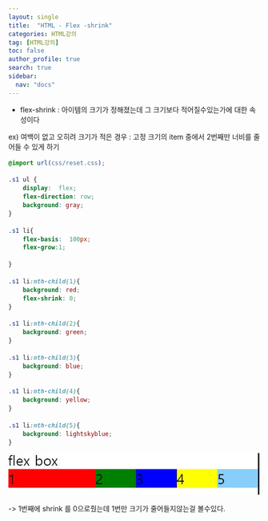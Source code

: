```yaml
---
layout: single
title:  "HTML - Flex -shrink"
categories: HTML강의
tag: [HTML강의]
toc: false
author_profile: true
search: true
sidebar:
  nav: "docs"
---
```



- flex-shrink :
아이템의 크기가 정해졌는데 그 크기보다 적어질수있는가에 대한 속성이다
 

ex)
여백이 없고 오히려 크기가 적은 경우 : 고정 크기의 item 중에서 2번째만 너비를 줄어들 수 있게 하기

```css
@import url(css/reset.css);

.s1 ul {
    display:  flex;
    flex-direction: row;
    background: gray;
}

.s1 li{
    flex-basis:  100px;
    flex-grow:1;
   
}

.s1 li:nth-child(1){
    background: red;
    flex-shrink: 0;
}

.s1 li:nth-child(2){
    background: green;
}

.s1 li:nth-child(3){
    background: blue;
}

.s1 li:nth-child(4){
    background: yellow;
}

.s1 li:nth-child(5){
    background: lightskyblue;
}
```
![shink](/assets/images/shink.JPG)

-> 1번째에 shrink 를 0으로줬는데 1번만 크기가 줄어들지않는걸 볼수있다.